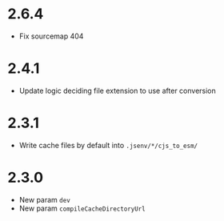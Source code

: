 # 2.6.4

- Fix sourcemap 404

# 2.4.1

- Update logic deciding file extension to use after conversion

# 2.3.1

- Write cache files by default into `.jsenv/*/cjs_to_esm/`

# 2.3.0

- New param `dev`
- New param `compileCacheDirectoryUrl`
